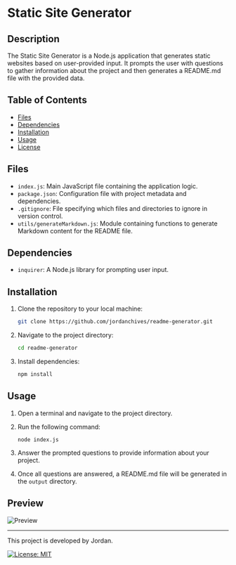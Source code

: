 # Static Site Generator

## Description

The Static Site Generator is a Node.js application that generates static websites based on user-provided input. It prompts the user with questions to gather information about the project and then generates a README.md file with the provided data.

## Table of Contents

- [Files](#files)
- [Dependencies](#dependencies)
- [Installation](#installation)
- [Usage](#usage)
- [License](#license)

## Files

- `index.js`: Main JavaScript file containing the application logic.
- `package.json`: Configuration file with project metadata and dependencies.
- `.gitignore`: File specifying which files and directories to ignore in version control.
- `utils/generateMarkdown.js`: Module containing functions to generate Markdown content for the README file.

## Dependencies

- `inquirer`: A Node.js library for prompting user input.

## Installation

1. Clone the repository to your local machine:

    ```bash
    git clone https://github.com/jordanchives/readme-generator.git
    ```

2. Navigate to the project directory:

    ```bash
    cd readme-generator
    ```

3. Install dependencies:

    ```bash
    npm install
    ```

## Usage

1. Open a terminal and navigate to the project directory.

2. Run the following command:
    ```
    node index.js
    ```
3. Answer the prompted questions to provide information about your project.

4. Once all questions are answered, a README.md file will be generated in the `output` directory.

## Preview

![Preview]()

---

This project is developed by Jordan.

[![License: MIT](https://img.shields.io/badge/License-MIT-yellow.svg)](LICENSE)